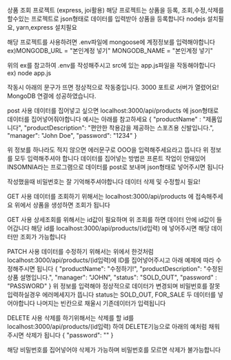 상품 조회 프로젝트 (express, joi활용)
해당 프로젝트는 상품을 등록, 조회,수정,삭제를 할수있는 프로젝트로 json형태로 데이터를 입력받아 상품을 등록합니다
nodejs 설치필요, yarn,express 설치필요

해당 프로젝트를 사용하려면 .env파일에 mongoose에 계정정보를 입력해야합니다 
ex)MONGODB_URL = "본인계정 넣기"
   MONGODB_NAME = "본인계정 넣기"

위의 ex를 참고하여 .env를 작성해주시고 src에 있는 app.js파일을 작동해야합니다
ex) node app.js

작동시 아래의 문구가 뜨면 정상적으로 작동중입니다.
3000 포트로 서버가 열렸어요!
MongoDB 연결에 성공하였습니다.

post 사용
데이터를 집어넣고 싶으면 localhost:3000/api/products 에 json형태로 데이터를 집어넣어줘야합니다 예시는 아래를 참고하세요
{
  "productName" : "제품입니다",
  "productDescription": "편안한 착용감을 제공하는 스포츠용 신발입니다.",
  "manager": "John Doe",
  "password": "1234"
}

위 정보를 하나라도 적지 않으면 에러문구로 OOO을 입력해주세요라고 뜹니다 위 정보를 모두 입력해주셔야 합니다 데이터를 집어넣는 방법은
프론트 작업이 안돼있어 INSOMNIA라는 프로그램으로 데이터를 post로 보내며 json형태로 넣어주시면 됩니다

작성했을때 비밀번호는 잘 기억해주셔야합니다 데이터 삭제 및 수정할시 필요!

GET 사용
데이터를 조회하기 위해서는 localhost:3000/api/products 에 접속해주세요 위에서 상품을 생성하면 조회가 됩니다

GET 사용
상세조회를 위해서는 id값이 필요하며 위 조회를 하면 데이터 안에 id값이 들어갑니다 해당 id를 localhost:3000/api/products/(id입력)
에 넣어주시면 해당 데이터만 조회가 가능합니다

PATCH 사용
데이터를 수정하기 위해서는 위에서 한것처럼 localhost:3000/api/products/(id입력)에 ID를 집어넣어주시고 아래 예제에 따라 수정해주시면 됩니다
{
	"productName": "수정하기!",
	"productDescription": "수정된 상품 설명입니다.",
	"manager": "JOHN",
	"status": "SOLD_OUT",
	"password" : "PASSWORD"
}
위 정보를 입력해야 정상적으로 데이터가 변경되며 비밀번호를 잘못입력하실경우 에러메세지가 뜹니다 status는 SOLD_OUT, FOR_SALE 두 데이터를 넣어야합니다 나머지는 빈칸으로 채울시 기존데이터가 입력됩니다

DELETE 사용
삭제를 하기위해서는 삭제를 할 id를 localhost:3000/api/products/(id입력) 하여 DELETE기능으로 아래의 예처럼 채워주시면 삭제가 됩니다
{
  "password": ""
}

해당 비밀번호를 집어넣어야 삭제가 가능하며 비밀번호를 모르면 삭제가 불가능합니다
